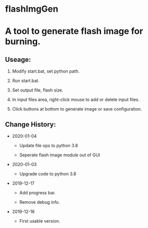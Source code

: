 # flashImgGen
A tool to generate flash image for burning.
================================================
Useage:
-------
1. Modify start.bat, set python path.

2. Run start.bat.

3. Set output file, flash size.

4. In input files area, right-click mouse to add or delete input files.

5. Click buttons at bottom to generate image or save configuration.

Change History:
---------------
* 2020-01-04
	
	* Update file ops to python 3.8
	
	* Seperate flash image module out of GUI

* 2020-01-03

	* Upgrade code to python 3.8

* 2019-12-17

	* Add progress bar.
	
	* Remove debug info.

* 2019-12-16

	* First usable version.
		